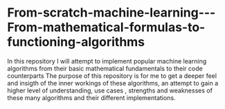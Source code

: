 # From-scratch-machine-learning---From-mathematical-formulas-to-functioning-algorithms

In this repository I will attempt to implement popular machine learning algorithms from their basic mathematical fundamentals to their code counterparts 
The purpose of this repository is for me to get a deeper feel and insigth of the inner workings of these algorithms, an attempt to gain a higher level of understanding, use cases , strengths and weaknesses of these many algorithms and their different implementations.
